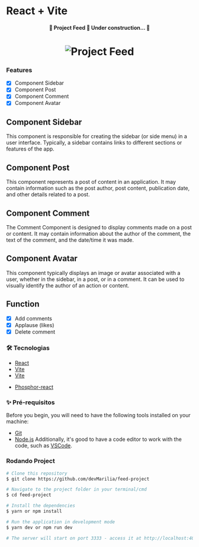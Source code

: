 # React + Vite
<h4 align="center"> 
	🚧  Project Feed 🚀 Under construction...  🚧
</h4>

<h1 align="center">
  <img alt="Project Feed" title="#Project Feed" src="/home/devlia/Área de Trabalho/rocketseate/feed-project/src/assets/Feed-Project.png" />
</h1>

### Features

- [x] Component Sidebar
- [x] Component Post
- [x] Component Comment
- [x] Component Avatar

## Component Sidebar

This component is responsible for creating the sidebar (or side menu) in a user interface. Typically, a sidebar contains links to different sections or features of the app.


## Component Post

This component represents a post of content in an application. It may contain information such as the post author, post content, publication date, and other details related to a post.

## Component Comment

The Comment Component is designed to display comments made on a post or content. It may contain information about the author of the comment, the text of the comment, and the date/time it was made.

## Component Avatar

This component typically displays an image or avatar associated with a user, whether in the sidebar, in a post, or in a comment. It can be used to visually identify the author of an action or content.

## Function

- [x] Add comments 
- [x] Applause (likes) 
- [x] Delete comment

### 🛠 Tecnologias

- [React](https://pt-br.reactjs.org/)
- [Vite](https://vitejs.dev/)
- [Vite](https://reactrouter.com/en/main)
<!-- - Date-fns -->
- [Phosphor-react](https://phosphoricons.com/)

### ✨ Pré-requisitos

Before you begin, you will need to have the following tools installed on your machine:
- [Git](https://git-scm.com)
- [Node.js](https://nodejs.org/en)
Additionally, it's good to have a code editor to work with the code, such as [VSCode](https://code.visualstudio.com/).


### Rodando Project

```bash
# Clone this repository
$ git clone https://github.com/devMarilia/feed-project

# Navigate to the project folder in your terminal/cmd
$ cd feed-project

# Install the dependencies
$ yarn or npm install

# Run the application in development mode
$ yarn dev or npm run dev

# The server will start on port 3333 - access it at http://localhost:4000/

```
